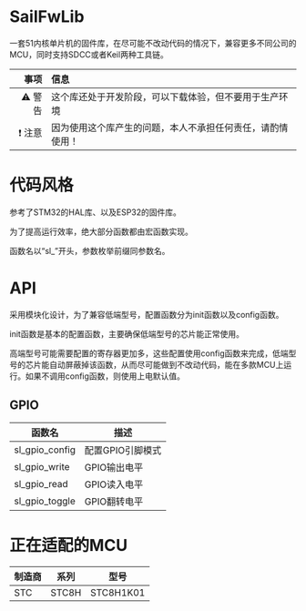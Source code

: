 # SailFwLib
一套51内核单片机的固件库，在尽可能不改动代码的情况下，兼容更多不同公司的MCU，同时支持SDCC或者Keil两种工具链。

 |                事项 | 信息                                                       |
 | -------------------:|:---------------------------------------------------------- |
 |     :warning:  警告 | 这个库还处于开发阶段，可以下载体验，但不要用于生产环境     |
 | :exclamation:  注意 | 因为使用这个库产生的问题，本人不承担任何责任，请酌情使用！ | 

# 代码风格
参考了STM32的HAL库、以及ESP32的固件库。

为了提高运行效率，绝大部分函数都由宏函数实现。

函数名以“sl_”开头，参数枚举前缀同参数名。
# API
采用模块化设计，为了兼容低端型号，配置函数分为init函数以及config函数。

init函数是基本的配置函数，主要确保低端型号的芯片能正常使用。

高端型号可能需要配置的寄存器更加多，这些配置使用config函数来完成，低端型号的芯片能自动屏蔽掉该函数，从而尽可能做到不改动代码，能在多款MCU上运行。如果不调用config函数，则使用上电默认值。
## GPIO

| 函数名         | 描述             |
| -------------- | ---------------- |
| sl_gpio_config | 配置GPIO引脚模式 |
| sl_gpio_write  | GPIO输出电平     |
| sl_gpio_read   | GPIO读入电平     |
| sl_gpio_toggle | GPIO翻转电平     |

# 正在适配的MCU
| 制造商 | 系列  | 型号      |
| ------ | ----- | --------- |
| STC    | STC8H | STC8H1K01 | 
